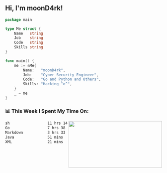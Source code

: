 <h2> Hi, I'm moonD4rk!</h2>

```go
package main

type Me struct {
	Name   string
	Job    string
	Code   string
	Skills string
}

func main() {
	me := &Me{
		Name:   "moonD4rk",
		Job:    "Cyber Security Engineer",
		Code:   "Go and Python and Others",
		Skills: "Hacking ^o^",
	}
	_ = me
}
```

<h3>📊 This Week I Spent My Time On:</h3>
<img align='right' src="https://github-readme-stats.vercel.app/api?username=moond4rk&show_icons=true&theme=radical", width="300" height="150">

<!--START_SECTION:waka-->

```txt
sh                 11 hrs 14 mins  ███████████▓░░░░░░░░░░░░░   47.01 %
Go                 7 hrs 38 mins   ████████░░░░░░░░░░░░░░░░░   31.98 %
Markdown           3 hrs 33 mins   ███▓░░░░░░░░░░░░░░░░░░░░░   14.89 %
Java               51 mins         █░░░░░░░░░░░░░░░░░░░░░░░░   03.61 %
XML                21 mins         ▒░░░░░░░░░░░░░░░░░░░░░░░░   01.50 %
```

<!--END_SECTION:waka-->

